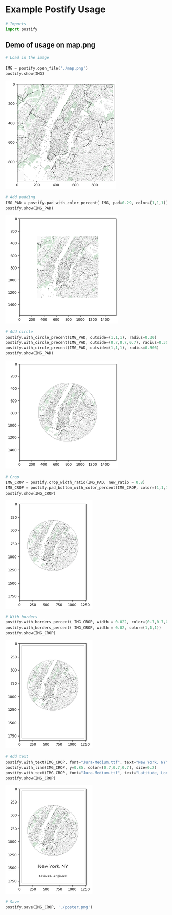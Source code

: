 # Example Postify Usage


```python
# Imports
import postify
```

## Demo of usage on map.png


```python
# Load in the image

IMG = postify.open_file('./map.png')
postify.show(IMG)
```


    
![png](output_3_0.png)
    



```python
# Add padding
IMG_PAD = postify.pad_with_color_percent( IMG, pad=0.29, color=(1,1,1))
postify.show(IMG_PAD)
```


    
![png](output_4_0.png)
    



```python
# Add circle
postify.with_circle_precent(IMG_PAD, outside=(1,1,1), radius=0.30)
postify.with_circle_precent(IMG_PAD, outside=(0.7,0.7,0.7), radius=0.303)
postify.with_circle_precent(IMG_PAD, outside=(1,1,1), radius=0.306)
postify.show(IMG_PAD)
```


    
![png](output_5_0.png)
    



```python
# Crop
IMG_CROP = postify.crop_width_ratio(IMG_PAD, new_ratio = 0.8)
IMG_CROP = postify.pad_bottom_with_color_percent(IMG_CROP, color=(1,1,1), pad=0.2)
postify.show(IMG_CROP)
```


    
![png](output_6_0.png)
    



```python
# With borders
postify.with_borders_percent( IMG_CROP, width = 0.022, color=(0.7,0.7,0.7))
postify.with_borders_percent( IMG_CROP, width = 0.02, color=(1,1,1))
postify.show(IMG_CROP)
```


    
![png](output_7_0.png)
    



```python
# Add text
postify.with_text(IMG_CROP, font="Jura-Medium.ttf", text="New York, NY", x=0.5, y=0.8)
postify.with_line(IMG_CROP, y=0.85, color=(0.7,0.7,0.7), size=0.2)
postify.with_text(IMG_CROP, font="Jura-Medium.ttf", text="Latitude, Longitude", x=0.5, y=0.9, size=0.6)
postify.show(IMG_CROP)
```


    
![png](output_8_0.png)
    



```python
# Save
postify.save(IMG_CROP, './poster.png')
```

